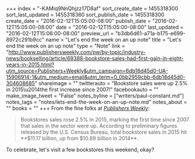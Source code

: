 +++
index = "-KAMiq9NnQhjzz17D8af"
sort_create_date = 1455318300
sort_last_updated = 1455318360
sort_publish_date = 1455318300
create_date = "2016-02-12T15:05:00-08:00"
publish_date = "2016-02-12T15:05:00-08:00"
date = "2016-02-12T15:05:00-08:00"
last_updated = "2016-02-12T15:06:00-08:00"
preview_url = "b3db6d61-a71a-b175-e699-8972c291b9cc"
name = "Let's end the week on an up note"
title = "Let's end the week on an up note"
type = "Note"
link = "http://www.publishersweekly.com/pw/by-topic/industry-news/bookselling/article/69388-bookstore-sales-had-first-gain-in-eight-years-in-2015.html?utm_source=Publishers+Weekly&utm_campaign=6db18d45d0-UA-15906914-1&utm_medium=email&utm_term=0_0bb2959cbb-6db18d45d0-304608685"
shareimage = ""
twitterauto = "Bookstore sales were up 2.5% in 2015\u2014the first increase since 2007!"
facebookauto = ""
make_image_tweet = "False"
notes_byline = ["writers/paul-constant.md"]
notes_tags = "notes/lets-end-the-week-on-an-up-note.md"
notes_about = ""
books = ""
+++
From the fine folks at [*Publishers Weekly*](http://www.publishersweekly.com/pw/by-topic/industry-news/bookselling/article/69388-bookstore-sales-had-first-gain-in-eight-years-in-2015.html?utm_source=Publishers+Weekly&utm_campaign=6db18d45d0-UA-15906914-1&utm_medium=email&utm_term=0_0bb2959cbb-6db18d45d0-304608685):

<blockquote>Bookstores sales rose 2.5% in 2015, marking the first time since 2007 that sales in the sector were up. According to preliminary figures released by the U.S. Census Bureau, total bookstore sales in 2015 hit **$11.17 billion, up from $10.89 billion in 2014**.</blockquote>

To celebrate, let's visit a few bookstores this weekend, okay?